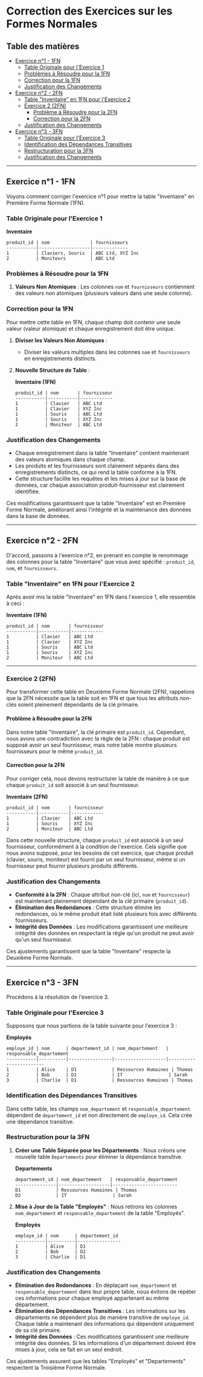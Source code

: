 # Correction des Exercices sur les Formes Normales

<h2> Table des matières</h2>

<!-- @import "[TOC]" {cmd="toc" depthFrom=2 depthTo=6 orderedList=false} -->

<!-- code_chunk_output -->

- [Exercice n°1 - 1FN](#exercice-n1---1fn)
  - [Table Originale pour l'Exercice 1](#table-originale-pour-lexercice-1)
  - [Problèmes à Résoudre pour la 1FN](#problèmes-à-résoudre-pour-la-1fn)
  - [Correction pour la 1FN](#correction-pour-la-1fn)
  - [Justification des Changements](#justification-des-changements)
- [Exercice n°2 - 2FN](#exercice-n2---2fn)
  - [Table "Inventaire" en 1FN pour l'Exercice 2](#table-inventaire-en-1fn-pour-lexercice-2)
  - [Exercice 2 (2FN)](#exercice-2-2fn)
    - [Problème à Résoudre pour la 2FN](#problème-à-résoudre-pour-la-2fn)
    - [Correction pour la 2FN](#correction-pour-la-2fn)
  - [Justification des Changements](#justification-des-changements-1)
- [Exercice n°3 - 3FN](#exercice-n3---3fn)
  - [Table Originale pour l'Exercice 3](#table-originale-pour-lexercice-3)
  - [Identification des Dépendances Transitives](#identification-des-dépendances-transitives)
  - [Restructuration pour la 3FN](#restructuration-pour-la-3fn)
  - [Justification des Changements](#justification-des-changements-2)

<!-- /code_chunk_output -->


---
## Exercice n°1 - 1FN
Voyons comment corriger l'exercice n°1 pour mettre la table "Inventaire" en Première Forme Normale (1FN).

### Table Originale pour l'Exercice 1

**Inventaire**
```
produit_id | nom               | fournisseurs
-----------|-------------------|-------------
1          | Claviers, Souris  | ABC Ltd, XYZ Inc
2          | Moniteurs         | ABC Ltd
```

### Problèmes à Résoudre pour la 1FN

1. **Valeurs Non Atomiques** : Les colonnes `nom` et `fournisseurs` contiennent des valeurs non atomiques (plusieurs valeurs dans une seule colonne).

### Correction pour la 1FN

Pour mettre cette table en 1FN, chaque champ doit contenir une seule valeur (valeur atomique) et chaque enregistrement doit être unique.

1. **Diviser les Valeurs Non Atomiques** :
   - Diviser les valeurs multiples dans les colonnes `nom` et `fournisseurs` en enregistrements distincts.

2. **Nouvelle Structure de Table** :

   **Inventaire (1FN)**
   ```
   produit_id | nom       | fournisseur
   -----------|-----------|------------
   1          | Clavier   | ABC Ltd
   1          | Clavier   | XYZ Inc
   1          | Souris    | ABC Ltd
   1          | Souris    | XYZ Inc
   2          | Moniteur  | ABC Ltd
   ```

### Justification des Changements

- Chaque enregistrement dans la table "Inventaire" contient maintenant des valeurs atomiques dans chaque champ.
- Les produits et les fournisseurs sont clairement séparés dans des enregistrements distincts, ce qui rend la table conforme à la 1FN.
- Cette structure facilite les requêtes et les mises à jour sur la base de données, car chaque association produit-fournisseur est clairement identifiée.

Ces modifications garantissent que la table "Inventaire" est en Première Forme Normale, améliorant ainsi l'intégrité et la maintenance des données dans la base de données.

---

## Exercice n°2 - 2FN
D'accord, passons à l'exercice n°2, en prenant en compte le renommage des colonnes pour la table "Inventaire" que vous avez spécifié : `produit_id`, `nom`, et `fournisseurs`.

### Table "Inventaire" en 1FN pour l'Exercice 2

Après avoir mis la table "Inventaire" en 1FN dans l'exercice 1, elle ressemble à ceci :

**Inventaire (1FN)**
```
produit_id | nom       | fournisseur
-----------|-----------|------------
1          | Clavier   | ABC Ltd
1          | Clavier   | XYZ Inc
1          | Souris    | ABC Ltd
1          | Souris    | XYZ Inc
2          | Moniteur  | ABC Ltd
```
---
### Exercice 2 (2FN)

Pour transformer cette table en Deuxième Forme Normale (2FN), rappelons que la 2FN nécessite que la table soit en 1FN et que tous les attributs non-clés soient pleinement dépendants de la clé primaire.

#### Problème à Résoudre pour la 2FN
Dans notre table "Inventaire", la clé primaire est `produit_id`. Cependant, nous avons une contradiction avec la règle de la 2FN : chaque produit est supposé avoir un seul fournisseur, mais notre table montre plusieurs fournisseurs pour le même `produit_id`. 

#### Correction pour la 2FN
Pour corriger cela, nous devons restructurer la table de manière à ce que chaque `produit_id` soit associé à un seul fournisseur. 

**Inventaire (2FN)**
```
produit_id | nom       | fournisseur
-----------|-----------|------------
1          | Clavier   | ABC Ltd
1          | Souris    | XYZ Inc
2          | Moniteur  | ABC Ltd
```

Dans cette nouvelle structure, chaque `produit_id` est associé à un seul fournisseur, conformément à la condition de l'exercice. Cela signifie que nous avons supposé, pour les besoins de cet exercice, que chaque produit (clavier, souris, moniteur) est fourni par un seul fournisseur, même si un fournisseur peut fournir plusieurs produits différents.

### Justification des Changements
- **Conformité à la 2FN** : Chaque attribut non-clé (ici, `nom` et `fournisseur`) est maintenant pleinement dépendant de la clé primaire (`produit_id`).
- **Élimination des Redondances** : Cette structure élimine les redondances, où le même produit était listé plusieurs fois avec différents fournisseurs.
- **Intégrité des Données** : Les modifications garantissent une meilleure intégrité des données en respectant la règle qu'un produit ne peut avoir qu'un seul fournisseur.

Ces ajustements garantissent que la table "Inventaire" respecte la Deuxième Forme Normale.



---

## Exercice n°3 - 3FN
Procédons à la résolution de l'exercice 3.

### Table Originale pour l'Exercice 3

Supposons que nous partions de la table suivante pour l'exercice 3 :

**Employés**
```
employe_id | nom      | departement_id | nom_departement   | responsable_departement
-----------|----------|----------------|-------------------|------------------------
1          | Alice    | D1             | Ressources Humaines | Thomas
2          | Bob      | D2             | IT                 | Sarah
3          | Charlie  | D1             | Ressources Humaines | Thomas
```

### Identification des Dépendances Transitives

Dans cette table, les champs `nom_departement` et `responsable_departement` dépendent de `departement_id` et non directement de `employe_id`. Cela crée une dépendance transitive.

### Restructuration pour la 3FN

1. **Créer une Table Séparée pour les Départements** : 
   Nous créons une nouvelle table `Departements` pour éliminer la dépendance transitive.

   **Departements**
   ```
   departement_id | nom_departement   | responsable_departement
   ---------------|-------------------|------------------------
   D1             | Ressources Humaines | Thomas
   D2             | IT                 | Sarah
   ```

2. **Mise à Jour de la Table "Employés"** : 
   Nous retirons les colonnes `nom_departement` et `responsable_departement` de la table "Employés".

   **Employés**
   ```
   employe_id | nom      | departement_id
   -----------|----------|----------------
   1          | Alice    | D1
   2          | Bob      | D2
   3          | Charlie  | D1
   ```

### Justification des Changements

- **Élimination des Redondances** : En déplaçant `nom_departement` et `responsable_departement` dans leur propre table, nous évitons de répéter ces informations pour chaque employé appartenant au même département.
- **Élimination des Dépendances Transitives** : Les informations sur les départements ne dépendent plus de manière transitive de `employe_id`. Chaque table a maintenant des informations qui dépendent uniquement de sa clé primaire.
- **Intégrité des Données** : Ces modifications garantissent une meilleure intégrité des données. Si les informations d'un département doivent être mises à jour, cela se fait en un seul endroit.

Ces ajustements assurent que les tables "Employés" et "Departements" respectent la Troisième Forme Normale.
